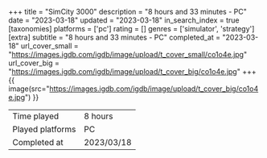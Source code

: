 +++
title = "SimCity 3000"
description = "8 hours and 33 minutes - PC"
date = "2023-03-18"
updated = "2023-03-18"
in_search_index = true
[taxonomies]
platforms = ['pc']
rating = []
genres = ['simulator', 'strategy']
[extra]
subtitle = "8 hours and 33 minutes - PC"
completed_at = "2023-03-18"
url_cover_small = "https://images.igdb.com/igdb/image/upload/t_cover_small/co1o4e.jpg"
url_cover_big = "https://images.igdb.com/igdb/image/upload/t_cover_big/co1o4e.jpg"
+++
{{ image(src="https://images.igdb.com/igdb/image/upload/t_cover_big/co1o4e.jpg") }}

|              |            |
| ------------ | ---------- |
| Time played  | 8 hours |
| Played platforms    | PC |
| Completed at | 2023/03/18 |


